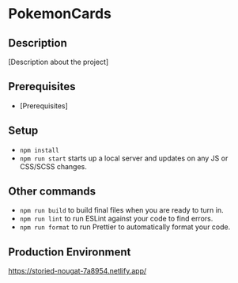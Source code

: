 # PokemonCards

## Description

[Description about the project]

## Prerequisites

- [Prerequisites]

## Setup

- `npm install`
- `npm run start` starts up a local server and updates on any JS or CSS/SCSS changes.

## Other commands

- `npm run build` to build final files when you are ready to turn in.
- `npm run lint` to run ESLint against your code to find errors.
- `npm run format` to run Prettier to automatically format your code.

## Production Environment
https://storied-nougat-7a8954.netlify.app/